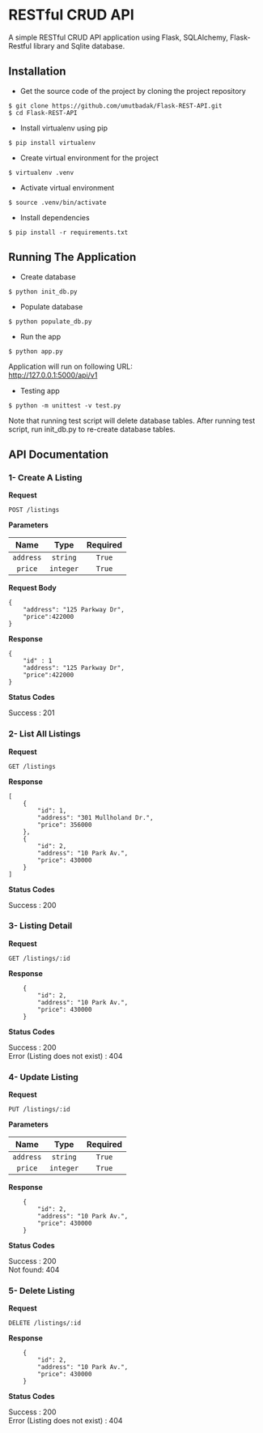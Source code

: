 # RESTful CRUD API
 A simple RESTful CRUD API application using Flask, SQLAlchemy, Flask-Restful library and Sqlite database.
 
## Installation 
* Get the source code of the project by cloning the project repository

```
$ git clone https://github.com/umutbadak/Flask-REST-API.git
$ cd Flask-REST-API
```

* Install virtualenv using pip
```
$ pip install virtualenv 
```
* Create virtual environment for the project
```
$ virtualenv .venv 
```  
* Activate virtual environment
```
$ source .venv/bin/activate
```  
 * Install dependencies
```
$ pip install -r requirements.txt
``` 
## Running The Application
* Create database 
```
$ python init_db.py
``` 
* Populate database 
```
$ python populate_db.py
``` 
* Run the app 
```
$ python app.py
```
Application will run on following URL: <br>
http://127.0.0.1:5000/api/v1

* Testing app
```
$ python -m unittest -v test.py
```
Note that running test script will delete database tables. 
After running test script,  run init_db.py to re-create database tables.

## API Documentation

### 1- Create A Listing

**Request**
```
POST /listings
```
**Parameters**

Name|Type|Required
:-:|:-:|:-:
`address`|`string`|`True`
`price`|`integer`|`True`


**Request Body**
```
{
    "address": "125 Parkway Dr", 
    "price":422000
}
```

**Response**

```
{
    "id" : 1
    "address": "125 Parkway Dr", 
    "price":422000
}
```

**Status Codes** 

Success : 201 

### 2- List All Listings

**Request**
```
GET /listings
```

**Response**

```
[
    {
        "id": 1,
        "address": "301 Mullholand Dr.",
        "price": 356000
    },
    {
        "id": 2,
        "address": "10 Park Av.",
        "price": 430000
    }
]
```

**Status Codes** 

Success : 200
 
### 3- Listing Detail 

**Request**
```
GET /listings/:id
```

**Response**

```
    {
        "id": 2,
        "address": "10 Park Av.",
        "price": 430000
    }
```

**Status Codes** 

Success : 200 <br>
Error (Listing does not exist) : 404

### 4- Update Listing 

**Request**
```
PUT /listings/:id
```

**Parameters**

Name|Type|Required
:-:|:-:|:-:
`address`|`string`|`True`
`price`|`integer`|`True`

**Response**

```
    {
        "id": 2,
        "address": "10 Park Av.",
        "price": 430000
    }
```

**Status Codes** 

Success : 200 <br>
Not found: 404

### 5- Delete Listing 

**Request**
```
DELETE /listings/:id
```

**Response**

```
    {
        "id": 2,
        "address": "10 Park Av.",
        "price": 430000
    }
```

**Status Codes** 

Success : 200 <br>
Error (Listing does not exist) : 404

